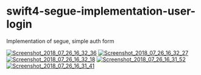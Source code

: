 # swift4-segue-implementation-user-login
Implementation of segue, simple auth form

<a href="https://ibb.co/g75Woo"><img src="https://thumb.ibb.co/g75Woo/Screenshot_2018_07_26_16_32_36.png" alt="Screenshot_2018_07_26_16_32_36" border="0"></a> <a href="https://ibb.co/kTufg8"><img src="https://thumb.ibb.co/kTufg8/Screenshot_2018_07_26_16_32_27.png" alt="Screenshot_2018_07_26_16_32_27" border="0"></a> <a href="https://ibb.co/h3VmM8"><img src="https://thumb.ibb.co/h3VmM8/Screenshot_2018_07_26_16_32_18.png" alt="Screenshot_2018_07_26_16_32_18" border="0"></a> <a href="https://ibb.co/hr92uT"><img src="https://thumb.ibb.co/hr92uT/Screenshot_2018_07_26_16_31_52.png" alt="Screenshot_2018_07_26_16_31_52" border="0"></a> <a href="https://ibb.co/kDKfg8"><img src="https://thumb.ibb.co/kDKfg8/Screenshot_2018_07_26_16_31_41.png" alt="Screenshot_2018_07_26_16_31_41" border="0"></a>
